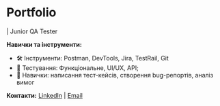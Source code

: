 # Portfolio
| Junior QA Tester  

**Навички та інструменти:**
- 🛠️ Інструменти: Postman, DevTools, Jira, TestRail, Git
- 🧪 Тестування: Функціональне, UI/UX, API;
- 📜 Навички: написання тест-кейсів, створення bug-репортів, аналіз вимог

**Контакти:** [LinkedIn](www.linkedin.com/in/anastasii-buzumurga) | [Email](nastiabuzumurga@gmail.com)


